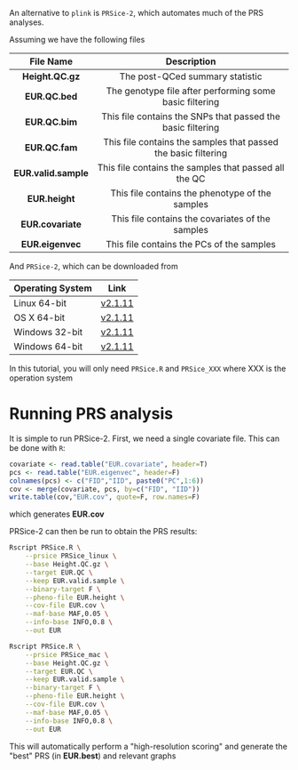 An alternative to `plink` is `PRSice-2`, which automates much of the PRS analyses.

Assuming we have the following files

|File Name | Description|
|:-:|:-:|
|**Height.QC.gz**| The post-QCed summary statistic |
|**EUR.QC.bed**| The genotype file after performing some basic filtering |
|**EUR.QC.bim**| This file contains the SNPs that passed the basic filtering |
|**EUR.QC.fam**| This file contains the samples that passed the basic filtering |
|**EUR.valid.sample**| This file contains the samples that passed all the QC |
|**EUR.height**| This file contains the phenotype of the samples |
|**EUR.covariate**| This file contains the covariates of the samples |
|**EUR.eigenvec**| This file contains the PCs of the samples |

And `PRSice-2`, which can be downloaded from

| Operating System | Link |
| -----------------|:----:|
| Linux 64-bit | [v2.1.11](https://github.com/choishingwan/PRSice/releases/download/2.1.11/PRSice_linux.zip) |
| OS X 64-bit | [v2.1.11](https://github.com/choishingwan/PRSice/releases/download/2.1.11/PRSice_mac.zip) |
| Windows 32-bit | [v2.1.11](https://github.com/choishingwan/PRSice/releases/download/2.1.11/PRSice_win32.zip) |
| Windows 64-bit | [v2.1.11](https://github.com/choishingwan/PRSice/releases/download/2.1.11/PRSice_win64.zip) |

In this tutorial, you will only need `PRSice.R` and `PRSice_XXX` where XXX is the operation system

# Running PRS analysis
It is simple to run PRSice-2. First, we need a single covariate file. This can be done with `R`:

```R
covariate <- read.table("EUR.covariate", header=T)
pcs <- read.table("EUR.eigenvec", header=F)
colnames(pcs) <- c("FID","IID", paste0("PC",1:6))
cov <- merge(covariate, pcs, by=c("FID", "IID"))
write.table(cov,"EUR.cov", quote=F, row.names=F)
```
which generates **EUR.cov**

PRSice-2 can then be run to obtain the PRS results:

```bash tab="Linux"
Rscript PRSice.R \
    --prsice PRSice_linux \
    --base Height.QC.gz \
    --target EUR.QC \
    --keep EUR.valid.sample \
    --binary-target F \
    --pheno-file EUR.height \
    --cov-file EUR.cov \
    --maf-base MAF,0.05 \
    --info-base INFO,0.8 \
    --out EUR
```


```bash tab="OS X"
Rscript PRSice.R \
    --prsice PRSice_mac \
    --base Height.QC.gz \
    --target EUR.QC \
    --keep EUR.valid.sample \
    --binary-target F \
    --pheno-file EUR.height \
    --cov-file EUR.cov \
    --maf-base MAF,0.05 \
    --info-base INFO,0.8 \
    --out EUR
```

This will automatically perform a "high-resolution scoring" and generate the "best" PRS (in **EUR.best**) and relevant graphs    


